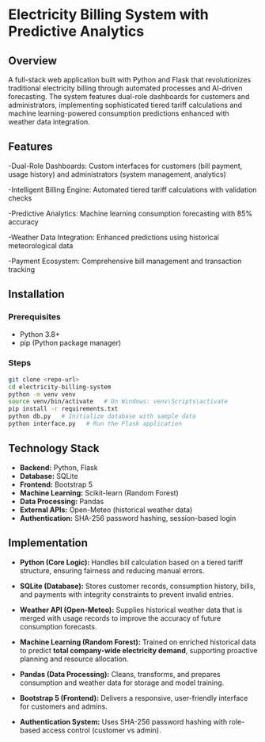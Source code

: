 # Electricity Billing System with Predictive Analytics

## Overview
A full-stack web application built with Python and Flask that revolutionizes traditional electricity billing through automated processes and AI-driven forecasting. The system features dual-role dashboards for customers and administrators, implementing sophisticated tiered tariff calculations and machine learning-powered consumption predictions enhanced with weather data integration.

## Features
-Dual-Role Dashboards: Custom interfaces for customers (bill payment, usage history) and administrators (system management, analytics)

-Intelligent Billing Engine: Automated tiered tariff calculations with validation checks

-Predictive Analytics: Machine learning consumption forecasting with 85% accuracy

-Weather Data Integration: Enhanced predictions using historical meteorological data

-Payment Ecosystem: Comprehensive bill management and transaction tracking
## Installation

### Prerequisites
- Python 3.8+  
- pip (Python package manager)  

### Steps
```bash
git clone <repo-url>
cd electricity-billing-system
python -m venv venv
source venv/bin/activate   # On Windows: venv\Scripts\activate
pip install -r requirements.txt
python db.py   # Initialize database with sample data
python interface.py   # Run the Flask application
```

## Technology Stack
- **Backend:** Python, Flask  
- **Database:** SQLite  
- **Frontend:** Bootstrap 5  
- **Machine Learning:** Scikit-learn (Random Forest)  
- **Data Processing:** Pandas  
- **External APIs:** Open-Meteo (historical weather data)  
- **Authentication:** SHA-256 password hashing, session-based login  

## Implementation

- **Python (Core Logic):** Handles bill calculation based on a tiered tariff structure, ensuring fairness and reducing manual errors.  

- **SQLite (Database):** Stores customer records, consumption history, bills, and payments with integrity constraints to prevent invalid entries.  
- **Weather API (Open-Meteo):** Supplies historical weather data that is merged with usage records to improve the accuracy of future consumption forecasts.  
- **Machine Learning (Random Forest):** Trained on enriched historical data to predict **total company-wide electricity demand**, supporting proactive planning and resource allocation.  
- **Pandas (Data Processing):** Cleans, transforms, and prepares consumption and weather data for storage and model training.  
- **Bootstrap 5 (Frontend):** Delivers a responsive, user-friendly interface for customers and admins.  
- **Authentication System:** Uses SHA-256 password hashing with role-based access control (customer vs admin).  

